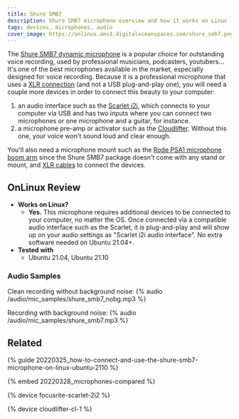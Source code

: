 ```yaml
---
title: Shure SMB7
description: Shure SMB7 microphone overview and how it works on Linux
tags: devices, microphones, audio
cover_image: https://onlinux.ams3.digitaloceanspaces.com/shure_smb7.png
---
```


The [Shure SMB7 dynamic microphone](https://amzn.to/3wGY6LD) is a popular choice for outstanding voice recording, used by professional musicians, podcasters, youtubers... It's one of the best microphones available in the market, especially designed for voice recording. Because it is a professional microphone that uses a [XLR connection](https://amzn.to/3uvViym) (and not a USB plug-and-play one), you will need a couple more devices in order to connect this beauty to your computer:
 
1. an audio interface such as the [Scarlet i2i](/devices/focusrite-scarlet-2i2), which connects to your computer via USB and has two inputs where you can connect two microphones or one microphone and a guitar, for instance.
2. a microphone pre-amp or activator such as the [Cloudlifter](/devices/cloudlifter-cl-1). Without this one, your voice won't sound loud and clear enough.

You'll also need a microphone mount such as the [Rode PSA1 microphone boom arm](https://amzn.to/3NoRfMK) since the Shure SMB7 package doesn't come with any stand or mount, and [XLR cables](https://amzn.to/3uvViym) to connect the devices.

## OnLinux Review

- **Works on Linux?**
  - **Yes.** This microphone requires additional devices to be connected to your computer, no matter the OS. Once connected via a compatible audio interface such as the Scarlet, it is plug-and-play and will show up on your audio settings as "Scarlet i2i audio interface". No extra software needed on Ubuntu 21.04+.
- **Tested with**
  - Ubuntu 21.04, Ubuntu 21.10

### Audio Samples
Clean recording without background noise:
{% audio /audio/mic_samples/shure_smb7_nobg.mp3 %}

Recording with background noise:
{% audio /audio/mic_samples/shure_smb7.mp3 %}

## Related

{% guide 20220325_how-to-connect-and-use-the-shure-smb7-microphone-on-linux-ubuntu-2110 %}

{% embed 20220328_microphones-compared %}

{% device focusrite-scarlet-2i2 %}

{% device cloudlifter-cl-1 %}